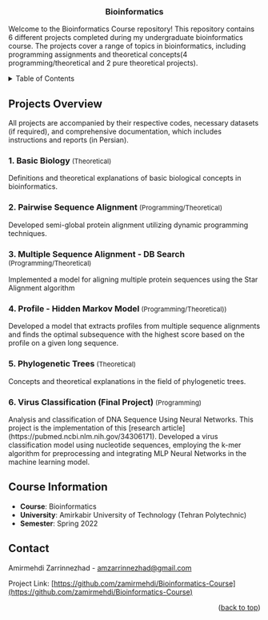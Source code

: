 <!-- PROJECT INFO -->
<br/>
<div align="center">
  <h3 align="center">Bioinformatics</h3>
  
  <p align="left">
    Welcome to the Bioinformatics Course repository! This repository contains 6 different projects completed during my undergraduate bioinformatics course. The projects cover a range of topics in bioinformatics, including programming assignments and theoretical concepts(4 programming/theoretical and 2 pure theoretical projects).
    <br/>
  </p>
  
</div>


<!-- TABLE OF CONTENTS -->
<details>
  <summary>Table of Contents</summary>
  <ol>
    <li>
      <a href="#projects-overview">Projects Overview</a>
      <ul>
        <li><a href="#-1-basic-biology-theoretical-">1. Basic Biology</a></li>
        <li><a href="#-2-pairwise-sequence-alignment-programmingtheoretical-">2. Pairwise Sequence Alignment</a></li>
        <li><a href="#-3-multiple-sequence-alignment---db-search-programmingtheoretical-">3. Multiple Sequence Alignment - DB Search</a></li>
        <li><a href="#-4-profile---hidden-markov-model-programmingtheoretical-">4. Profile - Hidden Markov Model </a></li>
        <li><a href="#-5-phylogenetic-trees-theoretical-">5. Phylogenetic Trees</a></li>
        <li><a href="-6-virus-classification-final-project-programming-">6. Virus Classification (Final Project)</a></li>
      </ul>
    </li>
    <li> <a href="#course-information">Course Information</a>
    <li> <a href="#contact">Contact</a>
    <!--
      <a href="#getting-started">Getting Started</a>
      <ul>
        <li><a href="#installation">Installation</a></li>
      </ul>
    </li>
    <li><a href="#usage">Usage</a></li>
<!--     <li><a href="#roadmap">Roadmap</a></li>
    <li><a href="#contributing">Contributing</a></li>
    <li><a href="#license">License</a></li>
    <li><a href="#contact">Contact</a></li>
<!--     <li><a href="#acknowledgments">Acknowledgments</a></li> -->
  </ol>
</details>



<!-- ABOUT THE PROJECT -->

## Projects Overview
All projects are accompanied by their respective codes, necessary datasets (if required), and comprehensive documentation, which includes instructions and reports (in Persian).

<h3> 1. Basic Biology <span style="font-size: small; font-weight: normal;">(Theoretical)</span> </h3>

Definitions and theoretical explanations of basic biological concepts in bioinformatics.

<h3> 2. Pairwise Sequence Alignment <span style="font-size: small; font-weight: normal;">(Programming/Theoretical)</span> </h3>
Developed semi-global protein alignment utilizing dynamic programming techniques.


<h3> 3. Multiple Sequence Alignment - DB Search <span style="font-size: small; font-weight: normal;">(Programming/Theoretical)</span> </h3>
Implemented a model for aligning multiple protein sequences using the Star
Alignment algorithm

<h3> 4. Profile - Hidden Markov Model <span style="font-size: small; font-weight: normal;">(Programming/Theoretical))</span> </h3>
Developed a model that extracts profiles from multiple sequence alignments and finds the optimal subsequence with the highest score based on the profile on a given long sequence.


<h3> 5. Phylogenetic Trees <span style="font-size: small; font-weight: normal;">(Theoretical)</span> </h3>
Concepts and theoretical explanations in the field of phylogenetic trees.

<h3> 6. Virus Classification (Final Project) <span style="font-size: small; font-weight: normal;">(Programming)</span> </h3>
Analysis and classification of DNA Sequence Using Neural Networks. This project is the implementation of this [research article](https://pubmed.ncbi.nlm.nih.gov/34306171).
Developed a virus classification model using nucleotide sequences, employing the k-mer algorithm for preprocessing and integrating MLP Neural Networks in the machine learning model.


## Course Information
- **Course**: Bioinformatics 
- **University**: Amirkabir University of Technology (Tehran Polytechnic)
- **Semester**: Spring 2022




<!-- CONTACT -->

## Contact

Amirmehdi Zarrinnezhad - amzarrinnezhad@gmail.com

Project Link: [https://github.com/zamirmehdi/Bioinformatics-Course](https://github.com/zamirmehdi/Bioinformatics-Course)
<p align="right">(<a href="#top">back to top</a>)</p>
